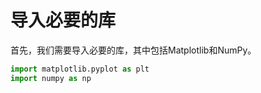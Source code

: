 # 导入必要的库

首先，我们需要导入必要的库，其中包括Matplotlib和NumPy。

```python
import matplotlib.pyplot as plt
import numpy as np
```
